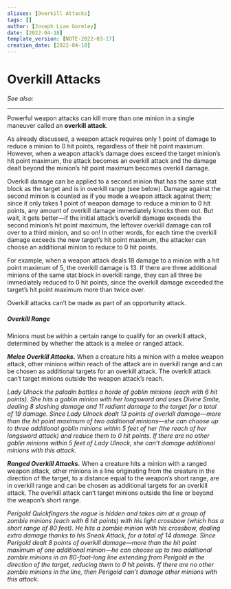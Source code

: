 ```yaml
---
aliases: [Overkill Attacks]
tags: []
author: [Joseph Liao Gormley]
date: [2022-04-18]
template_version: [NOTE-2022-03-17]
creation_date: [2022-04-18]
---
```

# Overkill Attacks
*See also:* 
___
Powerful weapon attacks can kill more than one minion in a single maneuver called an **overkill attack**.

As already discussed, a weapon attack requires only 1 point of damage to reduce a minion to 0 hit points, regardless of their hit point maximum. However, when a weapon attack’s damage does exceed the target minion’s hit point maximum, the attack becomes an overkill attack and the damage dealt beyond the minion’s hit point maximum becomes overkill damage.

Overkill damage can be applied to a second minion that has the same stat block as the target and is in overkill range (see below). Damage against the second minion is counted as if you made a weapon attack against them; since it only takes 1 point of weapon damage to reduce a minion to 0 hit points, any amount of overkill damage immediately knocks them out. But wait, it gets better—if the initial attack’s overkill damage exceeds the second minion’s hit point maximum, the leftover overkill damage can roll over to a third minion, and so on! In other words, for each time the overkill damage exceeds the new target’s hit point maximum, the attacker can choose an additional minion to reduce to 0 hit points.

For example, when a weapon attack deals 18 damage to a minion with a hit point maximum of 5, the overkill damage is 13. If there are three additional minions of the same stat block in overkill range, they can all three be immediately reduced to 0 hit points, since the overkill damage exceeded the target’s hit point maximum more than twice over.

Overkill attacks can’t be made as part of an opportunity attack.

##### Overkill Range
Minions must be within a certain range to qualify for an overkill attack, determined by whether the attack is a melee or ranged attack.

***Melee Overkill Attacks.*** When a creature hits a minion with a melee weapon attack, other minions within reach of the attack are in overkill range and can be chosen as additional targets for an overkill attack. The overkill attack can’t target minions outside the weapon attack’s reach.

*Lady Ulnock the paladin battles a horde of goblin minions (each with 6 hit points). She hits a goblin minion with her longsword and uses Divine Smite, dealing 8 slashing damage and 11 radiant damage to the target for a total of 19 damage. Since Lady Ulnock dealt 13 points of overkill damage—more than the hit point maximum of two additional minions—she can choose up to three additional goblin minions within 5 feet of her (the reach of her longsword attack) and reduce them to 0 hit points. If there are no other goblin minions within 5 feet of Lady Ulnock, she can’t damage additional minions with this attack.*

***Ranged Overkill Attacks.*** When a creature hits a minion with a ranged weapon attack, other minions in a line originating from the creature in the direction of the target, to a distance equal to the weapon’s short range, are in overkill range and can be chosen as additional targets for an overkill attack. The overkill attack can’t target minions outside the line or beyond the weapon’s short range.

*Perigold Quickfingers the rogue is hidden and takes aim at a group of zombie minions (each with 6 hit points) with his light crossbow (which has a short range of 80 feet). He hits a zombie minion with his crossbow, dealing extra damage thanks to his Sneak Attack, for a total of 14 damage. Since Perigold dealt 8 points of overkill damage—more than the hit point maximum of one additional minion—he can choose up to two additional zombie minions in an 80-foot-long line extending from Perigold in the direction of the target, reducing them to 0 hit points. If there are no other zombie minions in the line, then Perigold can’t damage other minions with this attack.*
